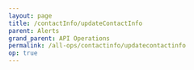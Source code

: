 ```yaml
---
layout: page
title: /contactInfo/updateContactInfo
parent: Alerts
grand_parent: API Operations
permalink: /all-ops/contactinfo/updatecontactinfo
op: true
---
```


<script>
    window.addEventListener('load', () => {
        const TDV = Symbol.for('tdv-docs');
        const SiteStorage = window[TDV].SiteStorage;

        window[TDV].defineTryit({
            name: 'UpdateContactInfo',
            endpoint: '/contactInfo/updateContactInfo',
            method: 'POST',
            params: {
                firstName: 'Bill',
                lastName: 'Rando',
                streetAddress1: '123 Imaginary Pl',
                '// streetAddress2': '456 Business Pkwy',
                city: 'Denver',
                '// state': 'CO',
                postCode: 12345,
                country: 'US',
                userId: 0,
                archived: false,
                phone: '+1234567890'
            }
        });

        window[TDV].buildCallouts(
            window[TDV].buildCallouts.defaultAuthWarning,
            window[TDV].buildCallouts.defaultVendorWarning,
        );
    });

</script>

<div id="vendor-warning"></div>